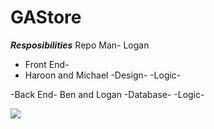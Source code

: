 # GAStore

***Resposibilities***
Repo Man- Logan

- Front End-
- Haroon and Michael
    -Design-
    -Logic-

-Back End-
Ben and Logan
    -Database-
    -Logic-

<img src = "wireframe.jpg">